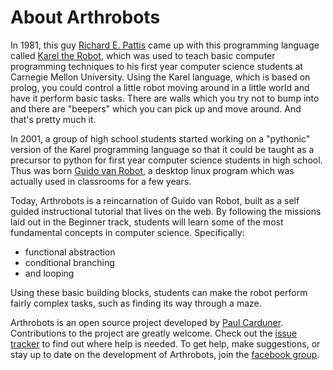 About Arthrobots
================

In 1981, this guy [Richard E. Pattis](http://en.wikipedia.org/wiki/Richard_E._Pattis) came up with this programming language called [Karel the Robot](http://en.wikipedia.org/wiki/Karel_(programming_language)), which was used to teach basic computer programming techniques to his first year computer science students at Carnegie Mellon University. Using the Karel language, which is based on prolog, you could control a little robot moving around in a little world and have it perform basic tasks. There are walls which you try not to bump into and there are "beepers" which you can pick up and move around. And that's pretty much it.

In 2001, a group of high school students started working on a "pythonic" version of the Karel programming language so that it could be taught as a precursor to python for first year computer science students in high school. Thus was born [Guido van Robot](http://en.wikipedia.org/wiki/Guido_van_Robot), a desktop linux program which was actually used in classrooms for a few years.

Today, Arthrobots is a reincarnation of Guido van Robot, built as a self guided instructional tutorial that lives on the web. By following the missions laid out in the Beginner track, students will learn some of the most fundamental concepts in computer science. Specifically:

* functional abstraction
* conditional branching
* and looping

Using these basic building blocks, students can make the robot perform fairly complex tasks, such as finding its way through a maze.

Arthrobots is an open source project developed by [Paul Carduner](https://github.com/pcardune). Contributions to the project are greatly welcome. Check out the [issue tracker](https://github.com/pcardune/arthrobots) to find out where help is needed. To get help, make suggestions, or stay up to date on the development of Arthrobots, join the [facebook group](https://www.facebook.com/groups/arthrobots/).